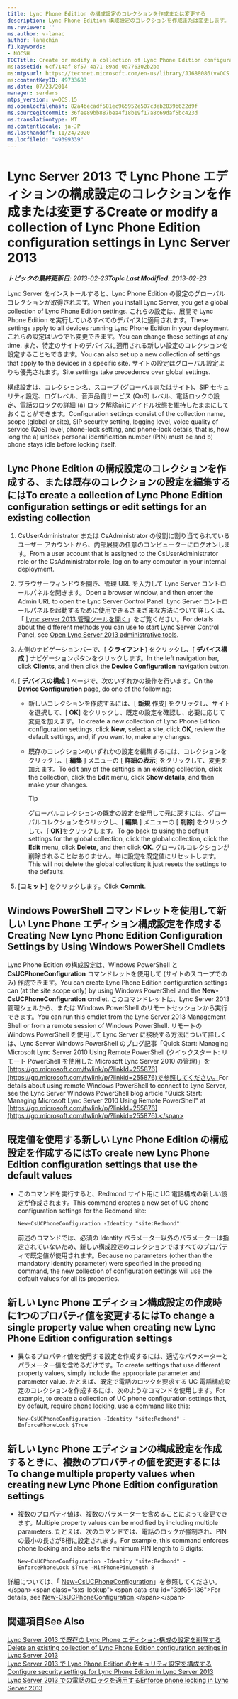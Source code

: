 ```yaml
---
title: Lync Phone Edition の構成設定のコレクションを作成または変更する
description: Lync Phone Edition 構成設定のコレクションを作成または変更します。
ms.reviewer: ''
ms.author: v-lanac
author: lanachin
f1.keywords:
- NOCSH
TOCTitle: Create or modify a collection of Lync Phone Edition configuration settings
ms:assetid: 6cf714af-8f57-4a71-89ad-0a776302b2ba
ms:mtpsurl: https://technet.microsoft.com/en-us/library/JJ688086(v=OCS.15)
ms:contentKeyID: 49733683
ms.date: 07/23/2014
manager: serdars
mtps_version: v=OCS.15
ms.openlocfilehash: 82a4becadf581ec965952e507c3eb2839b622d9f
ms.sourcegitcommit: 36fee89bb887bea4f18b19f17a8c69daf5bc423d
ms.translationtype: MT
ms.contentlocale: ja-JP
ms.lasthandoff: 11/24/2020
ms.locfileid: "49399339"
---
```

# <a name="create-or-modify-a-collection-of-lync-phone-edition-configuration-settings-in-lync-server-2013"></a><span data-ttu-id="3bf65-103">Lync Server 2013 で Lync Phone エディションの構成設定のコレクションを作成または変更する</span><span class="sxs-lookup"><span data-stu-id="3bf65-103">Create or modify a collection of Lync Phone Edition configuration settings in Lync Server 2013</span></span>

<div data-xmlns="http://www.w3.org/1999/xhtml">

<div class="topic" data-xmlns="http://www.w3.org/1999/xhtml" data-msxsl="urn:schemas-microsoft-com:xslt" data-cs="https://msdn.microsoft.com/">

<div data-asp="https://msdn2.microsoft.com/asp">



</div>

<div id="mainSection">

<div id="mainBody"><span data-ttu-id="3bf65-104">

<span> </span></span><span class="sxs-lookup"><span data-stu-id="3bf65-104">

<span> </span></span></span>

<span data-ttu-id="3bf65-105">_**トピックの最終更新日:** 2013-02-23_</span><span class="sxs-lookup"><span data-stu-id="3bf65-105">_**Topic Last Modified:** 2013-02-23_</span></span>

<span data-ttu-id="3bf65-106">Lync Server をインストールすると、Lync Phone Edition の設定のグローバルコレクションが取得されます。</span><span class="sxs-lookup"><span data-stu-id="3bf65-106">When you install Lync Server, you get a global collection of Lync Phone Edition settings.</span></span> <span data-ttu-id="3bf65-107">これらの設定は、展開で Lync Phone Edition を実行しているすべてのデバイスに適用されます。</span><span class="sxs-lookup"><span data-stu-id="3bf65-107">These settings apply to all devices running Lync Phone Edition in your deployment.</span></span> <span data-ttu-id="3bf65-108">これらの設定はいつでも変更できます。</span><span class="sxs-lookup"><span data-stu-id="3bf65-108">You can change these settings at any time.</span></span> <span data-ttu-id="3bf65-109">また、特定のサイトのデバイスに適用される新しい設定のコレクションを設定することもできます。</span><span class="sxs-lookup"><span data-stu-id="3bf65-109">You can also set up a new collection of settings that apply to the devices in a specific site.</span></span> <span data-ttu-id="3bf65-110">サイトの設定はグローバル設定よりも優先されます。</span><span class="sxs-lookup"><span data-stu-id="3bf65-110">Site settings take precedence over global settings.</span></span>

<span data-ttu-id="3bf65-111">構成設定は、コレクション名、スコープ (グローバルまたはサイト)、SIP セキュリティ設定、ログレベル、音声品質サービス (QoS) レベル、電話ロックの設定、電話のロックの詳細 (a) ロック解除前にアイドル状態を維持したままにしておくことができます。</span><span class="sxs-lookup"><span data-stu-id="3bf65-111">Configuration settings consist of the collection name, scope (global or site), SIP security setting, logging level, voice quality of service (QoS) level, phone-lock setting, and phone-lock details, that is, how long the a) unlock personal identification number (PIN) must be and b) phone stays idle before locking itself.</span></span>

<div>

## <a name="to-create-a-collection-of-lync-phone-edition-configuration-settings-or-edit-settings-for-an-existing-collection"></a><span data-ttu-id="3bf65-112">Lync Phone Edition の構成設定のコレクションを作成する、または既存のコレクションの設定を編集するには</span><span class="sxs-lookup"><span data-stu-id="3bf65-112">To create a collection of Lync Phone Edition configuration settings or edit settings for an existing collection</span></span>

1.  <span data-ttu-id="3bf65-113">CsUserAdministrator または CsAdministrator の役割に割り当てられているユーザー アカウントから、内部展開の任意のコンピューターにログオンします。</span><span class="sxs-lookup"><span data-stu-id="3bf65-113">From a user account that is assigned to the CsUserAdministrator role or the CsAdministrator role, log on to any computer in your internal deployment.</span></span>

2.  <span data-ttu-id="3bf65-114">ブラウザーウィンドウを開き、管理 URL を入力して Lync Server コントロールパネルを開きます。</span><span class="sxs-lookup"><span data-stu-id="3bf65-114">Open a browser window, and then enter the Admin URL to open the Lync Server Control Panel.</span></span> <span data-ttu-id="3bf65-115">Lync Server コントロールパネルを起動するために使用できるさまざまな方法について詳しくは、「 [Lync server 2013 管理ツールを開く](lync-server-2013-open-lync-server-administrative-tools.md)」をご覧ください。</span><span class="sxs-lookup"><span data-stu-id="3bf65-115">For details about the different methods you can use to start Lync Server Control Panel, see [Open Lync Server 2013 administrative tools](lync-server-2013-open-lync-server-administrative-tools.md).</span></span>

3.  <span data-ttu-id="3bf65-116">左側のナビゲーションバーで、[ **クライアント**] をクリックし、[ **デバイス構成** ] ナビゲーションボタンをクリックします。</span><span class="sxs-lookup"><span data-stu-id="3bf65-116">In the left navigation bar, click **Clients**, and then click the **Device Configuration** navigation button.</span></span>

4.  <span data-ttu-id="3bf65-117">[ **デバイスの構成** ] ページで、次のいずれかの操作を行います。</span><span class="sxs-lookup"><span data-stu-id="3bf65-117">On the **Device Configuration** page, do one of the following:</span></span>
    
      - <span data-ttu-id="3bf65-118">新しいコレクションを作成するには、[ **新規** 作成] をクリックし、サイトを選択して、[ **OK**] をクリックし、既定の設定を確認し、必要に応じて変更を加えます。</span><span class="sxs-lookup"><span data-stu-id="3bf65-118">To create a new collection of Lync Phone Edition configuration settings, click **New**, select a site, click **OK**, review the default settings, and, if you want to, make any changes.</span></span>
    
      - <span data-ttu-id="3bf65-119">既存のコレクションのいずれかの設定を編集するには、コレクションをクリックし、[ **編集** ] メニューの [ **詳細の表示**] をクリックして、変更を加えます。</span><span class="sxs-lookup"><span data-stu-id="3bf65-119">To edit any of the settings in an existing collection, click the collection, click the **Edit** menu, click **Show details**, and then make your changes.</span></span>
        
        <div>
        

        > [!TIP]
        > <span data-ttu-id="3bf65-120">グローバルコレクションの既定の設定を使用して元に戻すには、グローバルコレクションをクリックし、[ <STRONG>編集</STRONG> ] メニューの [ <STRONG>削除</STRONG>] をクリックして、[ <STRONG>OK]</STRONG>をクリックします。</span><span class="sxs-lookup"><span data-stu-id="3bf65-120">To go back to using the default settings for the global collection, click the global collection, click the <STRONG>Edit</STRONG> menu, click <STRONG>Delete</STRONG>, and then click <STRONG>OK</STRONG>.</span></span> <span data-ttu-id="3bf65-121">グローバルコレクションが削除されることはありません。単に設定を既定値にリセットします。</span><span class="sxs-lookup"><span data-stu-id="3bf65-121">This will not delete the global collection; it just resets the settings to the defaults.</span></span>

        
        </div>

5.  <span data-ttu-id="3bf65-122">[**コミット**] をクリックします。</span><span class="sxs-lookup"><span data-stu-id="3bf65-122">Click **Commit**.</span></span>

</div>

<div>

## <a name="creating-new-lync-phone-edition-configuration-settings-by-using-windows-powershell-cmdlets"></a><span data-ttu-id="3bf65-123">Windows PowerShell コマンドレットを使用して新しい Lync Phone エディション構成設定を作成する</span><span class="sxs-lookup"><span data-stu-id="3bf65-123">Creating New Lync Phone Edition Configuration Settings by Using Windows PowerShell Cmdlets</span></span>

<span data-ttu-id="3bf65-124">Lync Phone Edition の構成設定は、Windows PowerShell と **CsUCPhoneConfiguration** コマンドレットを使用して (サイトのスコープでのみ) 作成できます。</span><span class="sxs-lookup"><span data-stu-id="3bf65-124">You can create Lync Phone Edition configuration settings can (at the site scope only) by using Windows PowerShell and the **New-CsUCPhoneConfiguration** cmdlet.</span></span> <span data-ttu-id="3bf65-125">このコマンドレットは、Lync Server 2013 管理シェルから、または Windows PowerShell のリモートセッションから実行できます。</span><span class="sxs-lookup"><span data-stu-id="3bf65-125">You can run this cmdlet from the Lync Server 2013 Management Shell or from a remote session of Windows PowerShell.</span></span> <span data-ttu-id="3bf65-126">リモートの Windows PowerShell を使用して Lync Server に接続する方法について詳しくは、Lync Server Windows PowerShell のブログ記事「Quick Start: Managing Microsoft Lync Server 2010 Using Remote PowerShell (クイックスタート: リモート PowerShell を使用した Microsoft Lync Server 2010 の管理)」を[https://go.microsoft.com/fwlink/p/?linkId=255876](https://go.microsoft.com/fwlink/p/?linkid=255876)で参照してください。</span><span class="sxs-lookup"><span data-stu-id="3bf65-126">For details about using remote Windows PowerShell to connect to Lync Server, see the Lync Server Windows PowerShell blog article "Quick Start: Managing Microsoft Lync Server 2010 Using Remote PowerShell" at [https://go.microsoft.com/fwlink/p/?linkId=255876](https://go.microsoft.com/fwlink/p/?linkid=255876).</span></span>

<div>

## <a name="to-create-new-lync-phone-edition-configuration-settings-that-use-the-default-values"></a><span data-ttu-id="3bf65-127">既定値を使用する新しい Lync Phone Edition の構成設定を作成するには</span><span class="sxs-lookup"><span data-stu-id="3bf65-127">To create new Lync Phone Edition configuration settings that use the default values</span></span>

  - <span data-ttu-id="3bf65-128">このコマンドを実行すると、Redmond サイト用に UC 電話構成の新しい設定が作成されます。</span><span class="sxs-lookup"><span data-stu-id="3bf65-128">This command creates a new set of UC phone configuration settings for the Redmond site:</span></span>
    
        New-CsUCPhoneConfiguration -Identity "site:Redmond"
    
    <span data-ttu-id="3bf65-129">前述のコマンドでは、必須の Identity パラメーター以外のパラメーターは指定されていないため、新しい構成設定のコレクションではすべてのプロパティで既定値が使用されます。</span><span class="sxs-lookup"><span data-stu-id="3bf65-129">Because no parameters (other than the mandatory Identity parameter) were specified in the preceding command, the new collection of configuration settings will use the default values for all its properties.</span></span>

</div>

<div>

## <a name="to-change-a-single-property-value-when-creating-new-lync-phone-edition-configuration-settings"></a><span data-ttu-id="3bf65-130">新しい Lync Phone エディション構成設定の作成時に1つのプロパティ値を変更するには</span><span class="sxs-lookup"><span data-stu-id="3bf65-130">To change a single property value when creating new Lync Phone Edition configuration settings</span></span>

  - <span data-ttu-id="3bf65-131">異なるプロパティ値を使用する設定を作成するには、適切なパラメーターとパラメーター値を含めるだけです。</span><span class="sxs-lookup"><span data-stu-id="3bf65-131">To create settings that use different property values, simply include the appropriate parameter and parameter value.</span></span> <span data-ttu-id="3bf65-132">たとえば、既定で電話のロックを要求する UC 電話構成設定のコレクションを作成するには、次のようなコマンドを使用します。</span><span class="sxs-lookup"><span data-stu-id="3bf65-132">For example, to create a collection of UC phone configuration settings that, by default, require phone locking, use a command like this:</span></span>
    
        New-CsUCPhoneConfiguration -Identity "site:Redmond" -EnforcePhoneLock $True

</div>

<div>

## <a name="to-change-multiple-property-values-when-creating-new-lync-phone-edition-configuration-settings"></a><span data-ttu-id="3bf65-133">新しい Lync Phone エディションの構成設定を作成するときに、複数のプロパティの値を変更するには</span><span class="sxs-lookup"><span data-stu-id="3bf65-133">To change multiple property values when creating new Lync Phone Edition configuration settings</span></span>

  - <span data-ttu-id="3bf65-134">複数のプロパティ値は、複数のパラメーターを含めることによって変更できます。</span><span class="sxs-lookup"><span data-stu-id="3bf65-134">Multiple property values can be modified by including multiple parameters.</span></span> <span data-ttu-id="3bf65-135">たとえば、次のコマンドでは、電話のロックが強制され、PIN の最小の長さが8桁に設定されます。</span><span class="sxs-lookup"><span data-stu-id="3bf65-135">For example, this command enforces phone locking and also sets the minimum PIN length to 8 digits:</span></span>
    
        New-CsUCPhoneConfiguration -Identity "site:Redmond" -EnforcePhoneLock $True -MinPhonePinLength 8

</div>

<span data-ttu-id="3bf65-136">詳細については、「 [New-CsUCPhoneConfiguration](https://technet.microsoft.com/library/Gg398445(v=OCS.15))」を参照してください。</span><span class="sxs-lookup"><span data-stu-id="3bf65-136">For details, see [New-CsUCPhoneConfiguration](https://technet.microsoft.com/library/Gg398445(v=OCS.15)).</span></span>

</div>

<div>

## <a name="see-also"></a><span data-ttu-id="3bf65-137">関連項目</span><span class="sxs-lookup"><span data-stu-id="3bf65-137">See Also</span></span>


[<span data-ttu-id="3bf65-138">Lync Server 2013 で既存の Lync Phone エディション構成の設定を削除する</span><span class="sxs-lookup"><span data-stu-id="3bf65-138">Delete an existing collection of Lync Phone Edition configuration settings in Lync Server 2013</span></span>](lync-server-2013-delete-an-existing-collection-of-lync-phone-edition-configuration-settings.md)  
[<span data-ttu-id="3bf65-139">Lync Server 2013 で Lync Phone Edition のセキュリティ設定を構成する</span><span class="sxs-lookup"><span data-stu-id="3bf65-139">Configure security settings for Lync Phone Edition in Lync Server 2013</span></span>](lync-server-2013-configure-security-settings-for-lync-phone-edition.md)  
[<span data-ttu-id="3bf65-140">Lync Server 2013 での電話のロックを適用する</span><span class="sxs-lookup"><span data-stu-id="3bf65-140">Enforce phone locking in Lync Server 2013</span></span>](lync-server-2013-enforce-phone-locking.md)  
  

<span data-ttu-id="3bf65-141"></div>

</div>

<span> </span>

</div>

</div>

</span><span class="sxs-lookup"><span data-stu-id="3bf65-141"></div>

</div>

<span> </span>

</div>

</div>

</span></span></div>

